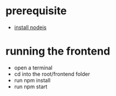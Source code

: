 # prerequisite
- [install nodejs](https://www.digitalocean.com/community/tutorial_series/how-to-install-node-js-and-create-a-local-development-environment)

# running the frontend
- open a terminal
- cd into the root/frontend folder
- run npm install
- run npm start
